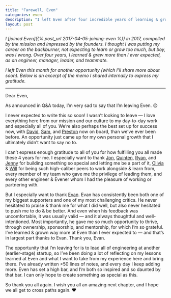 ```yaml
---
title: "Farewell, Even"
categories: even
description: "I left Even after four incredible years of learning & growth. This was the memo I shared internally to express my gratitude."
layout: post
---
```


_I [joined Even]({% post_url 2017-04-05-joining-even %}) in 2017, compelled by the mission and impressed by the founders. I thought I was putting my career on the backburner, not expecting to learn or grow too much, but boy, was I wrong. Over four years, I learned & grew more than I ever expected, as an engineer, manager, leader, and teammate._

_I left Even this month for another opportunity (which I'll share more about soon). Below is an excerpt of the memo I shared internally to express my gratitude._

---

Dear Even,

As announced in Q&A today, I’m very sad to say that I’m leaving Even. 😢

I never expected to write this so soon! I wasn’t looking to leave — I love everything here from our mission and our culture to my day-to-day work and especially all of you. We’re also perhaps the best set up for success now, with [David](https://www.linkedin.com/in/davidbaga/), [Sam](https://www.linkedin.com/in/samantha-goldman/), and [Preston](https://www.linkedin.com/in/prestonjclark/) now on board, than we’ve ever been before. An opportunity just came up for my own personal growth that I ultimately didn’t want to say no to.

I can’t express enough gratitude to all of you for how fulfilling you all made these 4 years for me. I especially want to thank [Jon](https://www.linkedin.com/in/jonschlossberg/), [Quinten](https://www.linkedin.com/in/quintendf/), [Ryan](https://www.linkedin.com/in/ryangomba/), and [Jenny](https://www.linkedin.com/in/jenny-molyneaux-bb69b057/) for building something so special and letting me be a part of it, [Olivia](https://www.linkedin.com/in/olivia-bishop-a4b9a428/) & [Will](https://www.linkedin.com/in/whilp/) for being such high-caliber peers to work alongside & learn from, every member of my team who gave me the privilege of leading them, and every other engineer & Evener whom I had the pleasure of working or partnering with.

But I especially want to thank [Evan](https://www.linkedin.com/in/evangoldschmidt/). Evan has consistently been both one of my biggest supporters and one of my most challenging critics. He never hesitated to praise & thank me for what I did well, but also never hesitated to push me to do & be better. And even when his feedback was uncomfortable, it was usually valid — and it always thoughtful and well-intentioned. Most importantly, he gave me so much opportunity to thrive, through ownership, sponsorship, and mentorship, for which I’m so grateful. I’ve learned & grown way more at Even than I ever expected to — and that’s in largest part thanks to Evan. Thank you, Evan.

The opportunity that I’m leaving for is to lead all of engineering at another (earlier-stage) startup, so I’ve been doing a lot of reflecting on my lessons learned at Even and what I want to take from my experience here and bring there. I’ve already written >50 lines of notes, and every day I keep adding more. Even has set a high bar, and I’m both so inspired and so daunted by that bar. I can only hope to create something as special as this.

So thank you all again. I wish you all an amazing next chapter, and I hope we all get to cross paths again. ❤️
